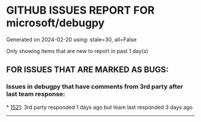 
# GITHUB ISSUES REPORT FOR microsoft/debugpy


Generated on 2024-02-20 using: stale=30, all=False


Only showing items that are new to report in past 1 day(s)


## FOR ISSUES THAT ARE MARKED AS BUGS:


### Issues in debugpy that have comments from 3rd party after last team response:


\* [1521](https://github.com/microsoft/debugpy/issues/1521 "Running debugging shows errors, but the functionality is normal."): 3rd party responded 1 days ago but team last responded 3 days ago

---
